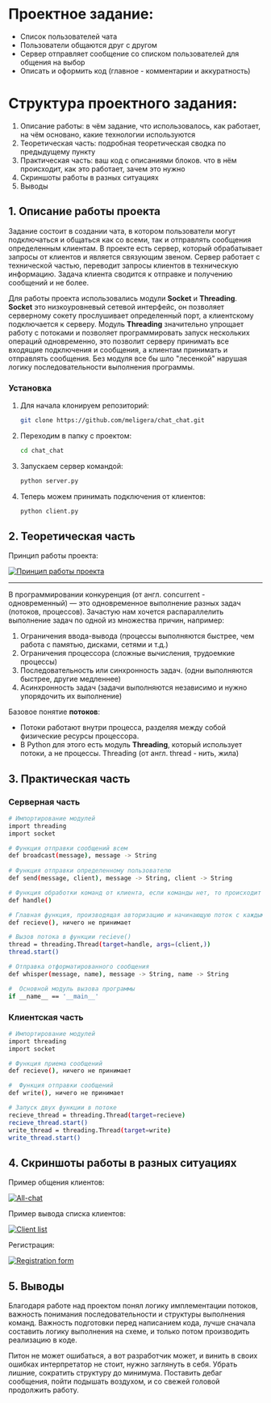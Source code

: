 <!-- Simple Python socket chat -->
# Проектное задание:
*  Список пользователей чата
*  Пользователи общаются друг с другом
*  Сервер отправляет сообщение со списком пользователей для общения на выбор
*  Описать и оформить код (главное - комментарии и аккуратность)

# Структура проектного задания:
1) Описание работы: в чём задание, что использовалось, как работает, на чём основано, какие технологии используются 
2) Теоретическая часть: подробная теоретическая сводка по предыдущему пункту 
3) Практическая часть: ваш код с описаниями блоков. что в нём происходит, как это работает, зачем это нужно
4) Скриншоты работы в разных ситуациях
5) Выводы 

<!-- DESCRIPTION -->
## 1. Описание работы проекта
Задание состоит в создании чата, в котором пользователи могут подключаться и общаться как со всеми, так и отправлять сообщения определенным клиентам.
В проекте есть сервер, который обрабатывает запросы от клиентов и является связующим звеном. Сервер работает с технической частью, переводит запросы клиентов в техническую информацию. Задача клиента сводится к отправке и получению сообщений и не более.

Для работы проекта использовались модули <b>Socket</b> и <b>Threading</b>. <b>Socket</b> это низкоуровневый сетевой интерфейс, он позволяет серверному сокету прослушивает определенный порт, а клиентскому подключается к серверу. Модуль <b>Threading</b> значительно упрощает работу с потоками и позволяет программировать запуск нескольких операций одновременно, это позволит серверу принимать все входящие подключения и сообщения, а клиентам принимать и отправлять сообщения. Без модуля все бы шло "лесенкой" нарушая логику последовательности выполнения программы.

### Установка

1. Для начала клонируем репозиторий:
   ```sh
   git clone https://github.com/meligera/chat_chat.git
   ```
2. Переходим в папку с проектом: 
    ```sh
   cd chat_chat
   ```
3. Запускаем сервер командой:
    ```sh
   python server.py
   ```
4. Теперь можем принимать подключения от клиентов:
    ```sh
   python client.py
   ```

## 2. Теоретическая часть
Принцип работы проекта:

<a href="https://ibb.co/CVXrRfg"><img src="https://i.ibb.co/zPLkqzp/image.png" alt="Принцип работы проекта" border="0"></a>

<hr>

В программировании конкуренция (от англ. concurrent - одновременный) — это одновременное выполнение разных задач (потоков, процессов).
Зачастую нам хочется распараллелить выполнение задач по одной из множества причин, например:

1) Ограничения ввода-вывода (процессы выполняются быстрее, чем работа с памятью, дисками, сетями и т.д.)
2) Ограничения процессора (сложные вычисления, трудоемкие процессы)
3) Последовательность или синхронность задач. (одни выполняются быстрее, другие медленнее)
4) Асинхронность задач (задачи выполняются независимо и нужно упорядочить их выполнение)

Базовое понятие <b>потоков</b>:
* Потоки работают внутри процесса, разделяя между собой
физические ресурсы процессора.
* В Python для этого есть модуль <b>Threading</b>, который использует
потоки, а не процессы. Threading (от англ. thread - нить, жила)

## 3. Практическая часть
### Серверная часть

```sh
# Импортирование модулей
import threading
import socket

# Функция отправки сообщений всем
def broadcast(message), message -> String 
       
# Функция отправки определенному пользователю
def send(message, client), message -> String, client -> String 

# Функция обработки команд от клиента, если команды нет, то происходит пересылка сообщения всем пользователям
def handle()

# Главная функция, производящая авторизацию и начинающую поток с каждым подключением
def recieve(), ничего не принимает

# Вызов потока в функции recieve()
thread = threading.Thread(target=handle, args=(client,))
thread.start()

# Отправка отформатированного сообщения
def whisper(message, name), message -> String, name -> String 

#  Основной модуль вызова программы
if __name__ == '__main__'
```
### Клиентская часть
```sh
# Импортирование модулей
import threading
import socket

# Функция приема сообщений
def recieve(), ничего не принимает

#  Функция отправки сообщений
def write(), ничего не принимает

# Запуск двух функции в потоке
recieve_thread = threading.Thread(target=recieve)
recieve_thread.start()
write_thread = threading.Thread(target=write)
write_thread.start()
```

## 4. Скриншоты работы в разных ситуациях

Пример общения клиентов:

<a href="https://ibb.co/vXtYk8p"><img src="https://i.ibb.co/qJZ5pwK/All-demo.png" alt="All-chat" border="0"></a>

Пример вывода списка клиентов:

<a href="https://ibb.co/W2KcqMH"><img src="https://i.ibb.co/BCsgdQf/Screenshot-from-2022-05-18-10-42-18.png" alt="Client list" border="0"></a>

Регистрация:

<a href="https://ibb.co/z8j7QHt"><img src="https://i.ibb.co/rbTcFfX/Screenshot-from-2022-05-18-10-39-47.png" alt="Registration form" border="0"></a>

## 5. Выводы
Благодаря работе над проектом понял логику имплементации потоков, важность понимания последовательности и структуры выполнения команд. Важность подготовки перед написанием кода, лучше сначала составить логику выполнения на схеме, и только потом производить реализацию в коде. 

Питон не может ошибаться, а вот разработчик может, и винить в своих ошибках интерпретатор не стоит, нужно заглянуть в себя. Убрать лишние, сократить структуру до минимума. Поставить дебаг сообщения, пойти подышать воздухом, и со свежей головой продолжить работу.
